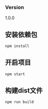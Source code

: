 ### Version
1.0.0

## 安装依赖包
```bash
npm install 
```

## 开启项目
```bash
npm start
```

## 构建dist文件
```bash
npm run build
```